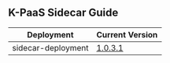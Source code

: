 ## K-PaaS Sidecar Guide

|Deployment|Current Version| 
|-------------|-------------|
|sidecar-deployment| [1.0.3.1](https://github.com/K-PaaS/sidecar-deployment/releases/tag/v1.0.3.1) | 
